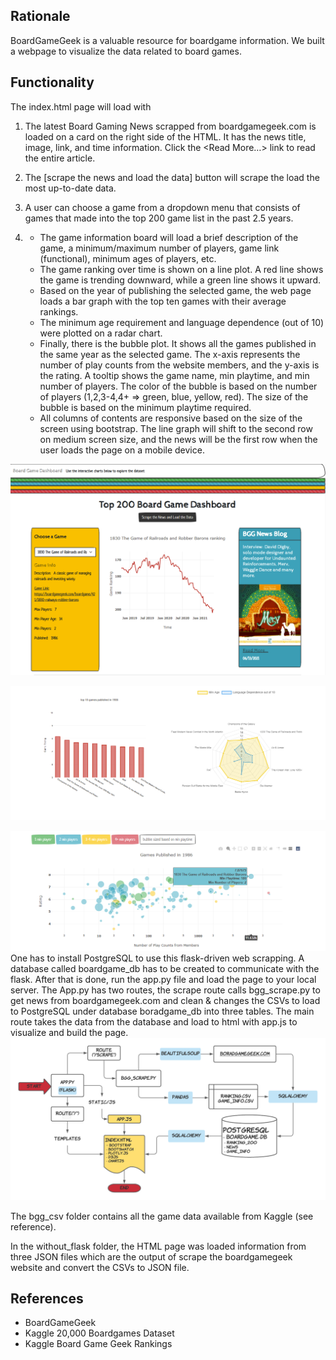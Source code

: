 ## Rationale
BoardGameGeek is a valuable resource for boardgame information. We built a webpage to visualize the data related to board games. 

## Functionality
The index.html page will load with 

1. The latest Board Gaming News scrapped from boardgamegeek.com is loaded on a card on the right side of the HTML. It has the news title, image, link, and time information. Click the <Read More…> link to read the entire article.

2. The [scrape the news and load the data] button will scrape the load the most up-to-date data.

3. A user can choose a game from a dropdown menu that consists of games that made into the top 200 game list in the past 2.5 years. 

4. -  The game information board will load a brief description of the game, a minimum/maximum number of players, game link (functional), minimum ages of players, etc. 
   -  The game ranking over time is shown on a line plot. A red line shows the game is trending downward, while a green line shows it upward.
   -  Based on the year of publishing the selected game, the web page loads a bar graph with the top ten games with their average rankings. 
   -  The minimum age requirement and language dependence (out of 10) were plotted on a radar chart. 
   -  Finally, there is the bubble plot. It shows all the games published in the same year as the selected game. The x-axis represents the number of play counts from the website members, and the y-axis is the rating. A tooltip shows the game name, min playtime, and min number of players. The color of the bubble is based on the number of players (1,2,3-4,4+ => green, blue, yellow, red). The size of the bubble is based on the minimum playtime required.
   -  All columns of contents are responsive based on the size of the screen using bootstrap. The line graph will shift to the second row on medium screen size, and the news will be the first row when the user loads the page on a mobile device.

![top](Images/top.png)

![middle](Images/middle.png)

![bottom](Images/bottom.png) 
One has to install PostgreSQL to use this flask-driven web scrapping. A database called boardgame_db has to be created to communicate with the flask. After that is done, run the app.py file and load the page to your local server. The App.py has two routes, the scrape route calls bgg_scrape.py to get news from boardgamegeek.com and clean & changes the CSVs to load to PostgreSQL under database boradgame_db into three tables. The main route takes the data from the database and load to html with app.js to visualize and build the page.
![diagram](Images/project_diagram.png)

The bgg_csv folder contains all the game data available from Kaggle (see reference).

In the without_flask folder, the HTML page was loaded information from three JSON files which are the output of scrape the boardgamegeek website and convert the CSVs to JSON file.

## References

- BoardGameGeek
- Kaggle 20,000 Boardgames Dataset
- Kaggle Board Game Geek Rankings

